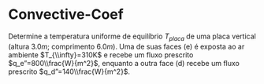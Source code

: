 # Convective-Coef
Determine a temperatura uniforme de equilíbrio $T_{placa}$ de uma placa vertical (altura $3.0m$; comprimento $6.0m$). Uma de suas faces (e) é exposta ao ar ambiente $T_{\\infty}=310K$ e recebe um fluxo prescrito $q_e”=800\\frac{W}{m^2}$, enquanto a outra face (d) recebe um fluxo prescrito $q_d”=140\\frac{W}{m^2}$.

